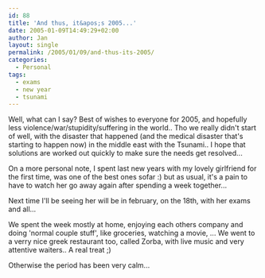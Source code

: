 ```yaml
---
id: 88
title: 'And thus, it&apos;s 2005...'
date: 2005-01-09T14:49:29+02:00
author: Jan
layout: single
permalink: /2005/01/09/and-thus-its-2005/
categories:
  - Personal
tags:
  - exams
  - new year
  - tsunami
---
```

Well, what can I say? Best of wishes to everyone for 2005, and hopefully less violence/war/stupidity/suffering in the world.. Tho we really didn't start of well, with the disaster that happened (and the medical disaster that's starting to happen now) in the middle east with the Tsunami.. I hope that solutions are worked out quickly to make sure the needs get resolved...

On a more personal note, I spent last new years with my lovely girlfriend for the first time, was one of the best ones sofar :) but as usual, it's a pain to have to watch her go away again after spending a week together...

Next time I'll be seeing her will be in february, on the 18th, with her exams and all...

We spent the week mostly at home, enjoying each others company and doing 'normal couple stuff', like groceries, watching a movie, ... We went to a verry nice greek restaurant too, called Zorba, with live music and very attentive waiters.. A real treat ;)

Otherwise the period has been very calm...